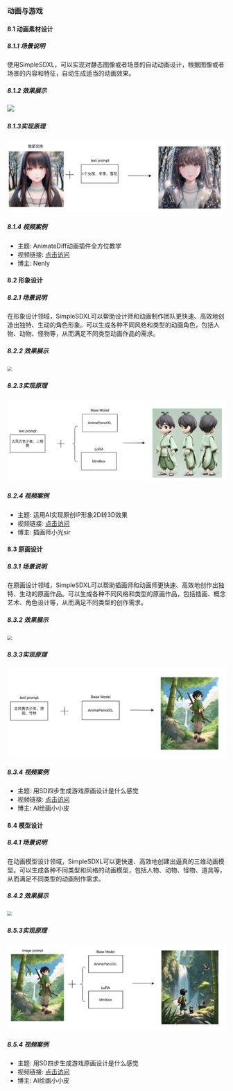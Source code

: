 ### 动画与游戏

#### 8.1 动画素材设计

##### 8.1.1 场景说明

使用SimpleSDXL，可以实现对静态图像或者场景的自动动画设计，根据图像或者场景的内容和特征，自动生成适当的动画效果。

##### 8.1.2 效果展示

![](../assets/Animation_design.png)

##### 8.1.3实现原理

![](../assets/ani.png)

##### 8.1.4 视频案例

- 主题: AnimateDiff动画插件全方位教学
- 视频链接: [点击访问](https://www.bilibili.com/video/BV1zS421A7PG)
- 博主: Nenly

#### 8.2 形象设计

##### 8.2.1 场景说明

在形象设计领域，SimpleSDXL可以帮助设计师和动画制作团队更快速、高效地创造出独特、生动的角色形象。可以生成各种不同风格和类型的动画角色，包括人物、动物、怪物等，从而满足不同类型动画作品的需求。

##### 8.2.2 效果展示

<img src="https://cdn.nlark.com/yuque/0/2024/png/28014497/1711604743319-d64677b2-e851-4dec-bb1e-676d6ad8e935.png#averageHue=%23b1c9b4&id=ZdgWR&originHeight=2048&originWidth=2048&origintitleype=binary&ratio=1&rotation=0&showTitle=false&status=done&style=none&title=" style="zoom: 67%;"/>

##### 8.2.3实现原理

![alt text](assets/image29.png)

##### 8.2.4 视频案例

- 主题: 运用AI实现原创IP形象2D转3D效果
- 视频链接: [点击访问](https://www.bilibili.com/video/BV1hs4y117qA)
- 博主: 插画师小光sir

#### 8.3 原画设计

##### 8.3.1 场景说明

在原画设计领域，SimpleSDXL可以帮助插画师和动画师更快速、高效地创作出独特、生动的原画作品。可以生成各种不同风格和类型的原画作品，包括插画、概念艺术、角色设计等，从而满足不同类型的创作需求。

##### 8.3.2 效果展示

<img src="https://cdn.nlark.com/yuque/0/2024/png/28014497/1711604743594-fb6461fe-8b68-43a1-b6f6-1fc4159e2afc.png#averageHue=%23678957&id=HTRjt&originHeight=2048&originWidth=1648&origintitleype=binary&ratio=1&rotation=0&showTitle=false&status=done&style=none&title=" style="zoom:67%;"/>

##### 8.3.3实现原理

![alt text](assets/image30.png)

##### 8.3.4 视频案例

- 主题: 用SD四步生成游戏原画设计是什么感觉
- 视频链接: [点击访问](https://www.bilibili.com/video/BV1BN41137Fc)
- 博主: AI绘画小小皮

#### 8.4 模型设计

##### 8.4.1 场景说明

在动画模型设计领域，SimpleSDXL可以更快速、高效地创建出逼真的三维动画模型。可以生成各种不同类型和风格的动画模型，包括人物、动物、怪物、道具等，从而满足不同类型的动画制作需求。

##### 8.4.2 效果展示

<img src="https://cdn.nlark.com/yuque/0/2024/png/28014497/1711604743914-588f54d7-02e6-4ffc-8056-1db9ee8cc484.png#averageHue=%23455c48&id=Dry1I&originHeight=1024&originWidth=768&origintitleype=binary&ratio=1&rotation=0&showTitle=false&status=done&style=none&title=" style="zoom:67%;"/>

##### 8.5.3实现原理

![alt text](assets/image31.png)

##### 8.5.4 视频案例

- 主题: 用SD四步生成游戏原画设计是什么感觉
- 视频链接: [点击访问](https://www.bilibili.com/video/BV1BN41137Fc)
- 博主: AI绘画小小皮
